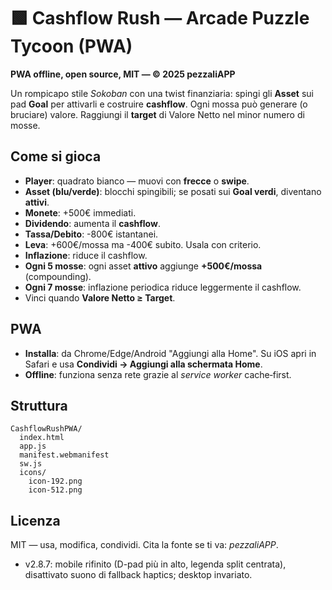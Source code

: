 # 🟩 Cashflow Rush — Arcade Puzzle Tycoon (PWA)

**PWA offline, open source, MIT — © 2025 pezzaliAPP**

Un rompicapo stile *Sokoban* con una twist finanziaria: spingi gli **Asset** sui pad **Goal** per attivarli e costruire **cashflow**. Ogni mossa può generare (o bruciare) valore. Raggiungi il **target** di Valore Netto nel minor numero di mosse.

## Come si gioca
- **Player**: quadrato bianco — muovi con **frecce** o **swipe**.
- **Asset (blu/verde)**: blocchi spingibili; se posati sui **Goal verdi**, diventano **attivi**.
- **Monete**: +500€ immediati.
- **Dividendo**: aumenta il **cashflow**.
- **Tassa/Debito**: -800€ istantanei.
- **Leva**: +600€/mossa ma -400€ subito. Usala con criterio.
- **Inflazione**: riduce il cashflow.
- **Ogni 5 mosse**: ogni asset **attivo** aggiunge **+500€/mossa** (compounding).
- **Ogni 7 mosse**: inflazione periodica riduce leggermente il cashflow.
- Vinci quando **Valore Netto ≥ Target**.

## PWA
- **Installa**: da Chrome/Edge/Android "Aggiungi alla Home". Su iOS apri in Safari e usa **Condividi → Aggiungi alla schermata Home**.
- **Offline**: funziona senza rete grazie al *service worker* cache‑first.

## Struttura
```
CashflowRushPWA/
  index.html
  app.js
  manifest.webmanifest
  sw.js
  icons/
    icon-192.png
    icon-512.png
```

## Licenza
MIT — usa, modifica, condividi. Cita la fonte se ti va: *pezzaliAPP*.

- v2.8.7: mobile rifinito (D-pad più in alto, legenda split centrata), disattivato suono di fallback haptics; desktop invariato.
